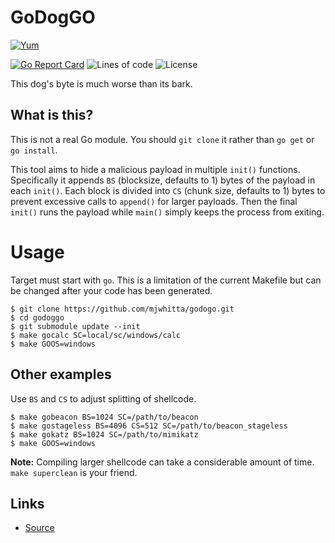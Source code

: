 # GoDogGO

[![Yum](https://img.shields.io/badge/-Buy%20me%20a%20cookie-blue?labelColor=grey&logo=cookiecutter&style=for-the-badge)](https://www.buymeacoffee.com/mjwhitta)

[![Go Report Card](https://goreportcard.com/badge/github.com/mjwhitta/godoggo?style=for-the-badge)](https://goreportcard.com/report/github.com/mjwhitta/godoggo)
![Lines of code](https://img.shields.io/tokei/lines/github/mjwhitta/godoggo?style=for-the-badge)
![License](https://img.shields.io/github/license/mjwhitta/godoggo?style=for-the-badge)

This dog's byte is much worse than its bark.

## What is this?

This is not a real Go module. You should `git clone` it rather than
`go get` or `go install`.

This tool aims to hide a malicious payload in multiple `init()`
functions. Specifically it appends `BS` (blocksize, defaults to 1)
bytes of the payload in each `init()`. Each block is divided into `CS`
(chunk size, defaults to 1) bytes to prevent excessive calls to
`append()` for larger payloads. Then the final `init()` runs the
payload while `main()` simply keeps the process from exiting.

# Usage

Target must start with `go`. This is a limitation of the current
Makefile but can be changed after your code has been generated.

```
$ git clone https://github.com/mjwhitta/godogo.git
$ cd godoggo
$ git submodule update --init
$ make gocalc SC=local/sc/windows/calc
$ make GOOS=windows
```

## Other examples

Use `BS` and `CS` to adjust splitting of shellcode.

```
$ make gobeacon BS=1024 SC=/path/to/beacon
$ make gostageless BS=4096 CS=512 SC=/path/to/beacon_stageless
$ make gokatz BS=1024 SC=/path/to/mimikatz
$ make GOOS=windows
```

**Note:** Compiling larger shellcode can take a considerable amount of
time. `make superclean` is your friend.

## Links

- [Source](https://github.com/mjwhitta/godoggo)
